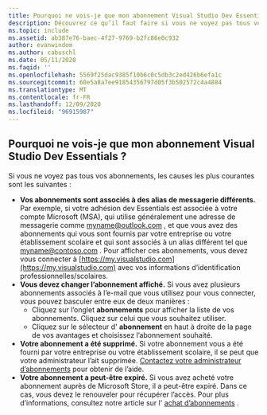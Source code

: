 ```yaml
---
title: Pourquoi ne vois-je que mon abonnement Visual Studio Dev Essentials ?
description: Découvrez ce qu’il faut faire si vous ne voyez pas tous vos abonnements Visual Studio
ms.topic: include
ms.assetid: ab387e76-baec-4f27-9769-b2fc86e0c932
author: evanwindom
ms.author: cabuschl
ms.date: 05/11/2020
ms.faqid: ''
ms.openlocfilehash: 5569f25dac9385f10b6c0c5db3c2ed426b6efa1c
ms.sourcegitcommit: 60e5a8a7ee91854356797d05f3b502572c4a4884
ms.translationtype: MT
ms.contentlocale: fr-FR
ms.lasthandoff: 12/09/2020
ms.locfileid: "96915987"
---
```

## <a name="why-am-i-only-seeing-my-visual-studio-dev-essentials-membership"></a>Pourquoi ne vois-je que mon abonnement Visual Studio Dev Essentials ?

Si vous ne voyez pas tous vos abonnements, les causes les plus courantes sont les suivantes :

- **Vos abonnements sont associés à des alias de messagerie différents.**  Par exemple, si votre adhésion dev Essentials est associée à votre compte Microsoft (MSA), qui utilise généralement une adresse de messagerie comme myname@outlook.com , et que vous avez des abonnements qui vous sont fournis par votre entreprise ou votre établissement scolaire et qui sont associés à un alias différent tel que myname@contoso.com .  Pour afficher ces abonnements, vous devez vous connecter à [https://my.visualstudio.com](https://my.visualstudio.com) avec vos informations d’identification professionnelles/scolaires.  
- **Vous devez changer l’abonnement affiché.** Si vous avez plusieurs abonnements associés à l’e-mail que vous utilisez pour vous connecter, vous pouvez basculer entre eux de deux manières :
    - Cliquez sur l’onglet **abonnements** pour afficher la liste de vos abonnements.  Cliquez sur celui que vous souhaitez utiliser. 
    - Cliquez sur le sélecteur d' **abonnement** en haut à droite de la page de vos avantages et choisissez l’abonnement souhaité. 
- **Votre abonnement a été supprimé.**  Si votre abonnement vous a été fourni par votre entreprise ou votre établissement scolaire, il se peut que votre administrateur l’ait supprimée. [Contactez votre administrateur d’abonnements](https://docs.microsoft.com/visualstudio/subscriptions/contact-my-admin) pour obtenir de l’aide.
- **Votre abonnement a peut-être expiré.** Si vous avez acheté votre abonnement auprès de Microsoft Store, il a peut-être expiré.  Dans ce cas, vous devez le renouveler pour récupérer l’accès.  Pour plus d’informations, consultez notre article sur l' [achat d’abonnements](https://docs.microsoft.com/visualstudio/subscriptions/buy-activate-retail) . 